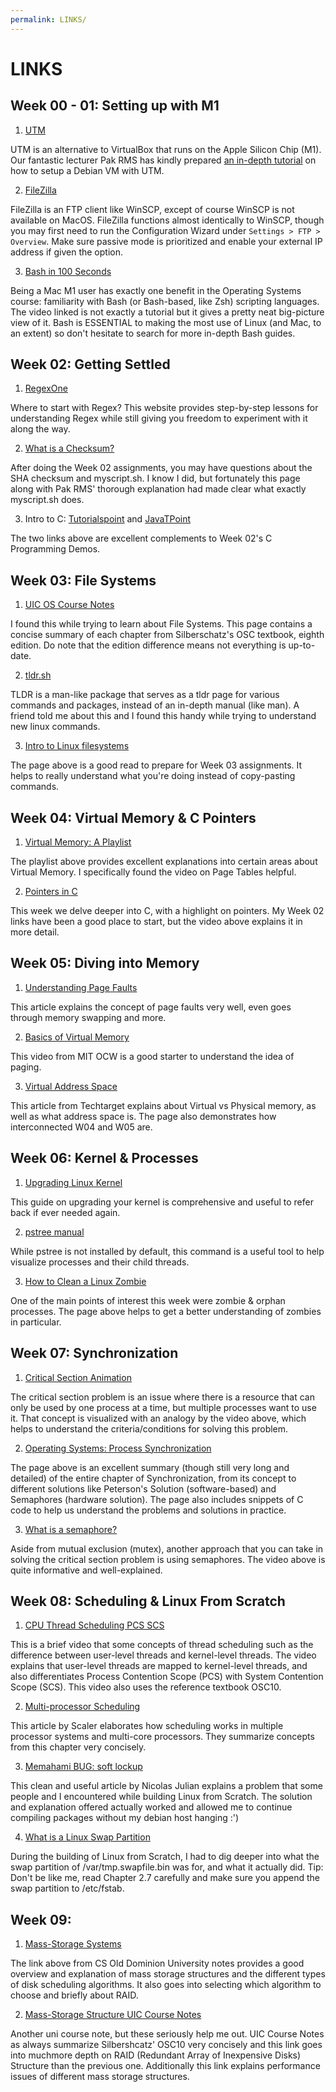 ```yaml
---
permalink: LINKS/
---
```

# LINKS

## Week 00 - 01: Setting up with M1

1. [UTM](https://mac.getutm.app/)<br>

  UTM is an alternative to VirtualBox that runs on the Apple Silicon Chip (M1). Our fantastic lecturer Pak RMS
  has kindly prepared [an in-depth tutorial](https://doit.vlsm.org/009.html) on how to setup a Debian VM with UTM.

2. [FileZilla](https://filezilla-project.org/)<br>

  FileZilla is an FTP client like WinSCP, except of course WinSCP is not available on MacOS. FileZilla functions 
  almost identically to WinSCP, though you may first need to run the Configuration Wizard under `Settings > FTP > Overview`. Make sure passive mode is
  prioritized and enable your external IP address if given the option.

3. [Bash in 100 Seconds](https://youtu.be/I4EWvMFj37g)<br>

  Being a Mac M1 user has exactly one benefit in the Operating Systems course: familiarity with Bash (or Bash-based, like Zsh) scripting languages. The       video linked is not exactly a tutorial but it gives a pretty neat big-picture view of it. Bash is ESSENTIAL to making the most use of Linux (and Mac, to   an extent) so don't hesitate to search for more in-depth Bash guides.
  
## Week 02: Getting Settled

1. [RegexOne](https://regexone.com/)<br>

  Where to start with Regex? This website provides step-by-step lessons for understanding Regex while still giving you freedom to experiment with it along the way.

2. [What is a Checksum?](https://www.howtogeek.com/363735/what-is-a-checksum-and-why-should-you-care/)<br> 
  
  After doing the Week 02 assignments, you may have questions about the SHA checksum and myscript.sh. I know I did, but fortunately this page along with Pak RMS' thorough explanation had made clear what exactly  myscript.sh does.

3. Intro to C:  [Tutorialspoint](https://www.tutorialspoint.com/cprogramming/index.htm) and [JavaTPoint](https://www.javatpoint.com/c-programming-language-tutorial)

  The two links above are excellent complements to Week 02's C Programming Demos.

## Week 03: File Systems

1. [UIC OS Course Notes](https://www.cs.uic.edu/~jbell/CourseNotes/OperatingSystems/)

  I found this while trying to learn about File Systems. This page contains a concise summary of each chapter from Silberschatz's OSC textbook, eighth edition. Do note that the edition difference means not everything is up-to-date.

2. [tldr.sh](https://tldr.sh/)

  TLDR is a man-like package that serves as a tldr page for various commands and packages, instead of an in-depth manual (like man). A friend told me about this and I found this handy while trying to understand new linux commands. 

3. [Intro to Linux filesystems](https://opensource.com/life/16/10/introduction-linux-filesystems)

  The page above is a good read to prepare for Week 03 assignments. It helps to really understand what you're doing instead of copy-pasting commands.

## Week 04: Virtual Memory & C Pointers

1. [Virtual Memory: A Playlist](https://youtube.com/playlist?list=PLiwt1iVUib9s2Uo5BeYmwkDFUh70fJPxX)

  The playlist above provides excellent explanations into certain areas about Virtual Memory. I specifically found the video on Page Tables helpful.

2. [Pointers in C](https://youtu.be/mw1qsMieK5c)

  This week we delve deeper into C, with a highlight on pointers. My Week 02 links have been a good place to start, but the video above explains it in more detail.

## Week 05: Diving into Memory

1. [Understanding Page Faults](https://www.site24x7.com/learn/linux/page-faults-memory-swapping.html)

  This article explains the concept of page faults very well, even goes through memory swapping and more.

2. [Basics of Virtual Memory](https://youtu.be/8yO2FBBfaB0)

  This video from MIT OCW is a good starter to understand the idea of paging.

3. [Virtual Address Space](https://www.techtarget.com/searchstorage/definition/address-space)

  This article from Techtarget explains about Virtual vs Physical memory, as well as what address space is. The page also demonstrates how interconnected W04 and W05 are.

## Week 06: Kernel & Processes

1. [Upgrading Linux Kernel](https://linuxhint.com/upgrade-linux-kernel-version-debian-10/)

  This guide on upgrading your kernel is comprehensive and useful to refer back if ever needed again.

2. [pstree manual](https://man7.org/linux/man-pages/man1/pstree.1.html)

  While pstree is not installed by default, this command is a useful tool to help visualize processes and their child threads.

3. [How to Clean a Linux Zombie](https://www.baeldung.com/linux/clean-zombie-process)

  One of the main points of interest this week were zombie & orphan processes. The page above helps to get a better understanding of zombies in particular.

## Week 07: Synchronization

1. [Critical Section Animation](https://youtu.be/6x_XMDCMyAk)

  The critical section problem is an issue where there is a resource that can only be used by one process at a time, but multiple processes want to use it. That concept is visualized with an analogy by the video above, which helps to understand the criteria/conditions for solving this problem.

2. [Operating Systems: Process Synchronization](https://www.cs.uic.edu/~jbell/CourseNotes/OperatingSystems/5_Synchronization.html)

  The page above is an excellent summary (though still very long and detailed) of the entire chapter of Synchronization, from its concept to different solutions like Peterson's Solution (software-based) and Semaphores (hardware solution). The page also includes snippets of C code to help us understand the problems and solutions in practice.

3. [What is a semaphore?](https://youtu.be/ukM_zzrIeXs)

  Aside from mutual exclusion (mutex), another approach that you can take in solving the critical section problem is using semaphores. The video above is quite informative and well-explained.

## Week 08: Scheduling & Linux From Scratch

1. [CPU Thread Scheduling PCS SCS](https://youtu.be/hnP2f51flGg)

  This is a brief video that some concepts of thread scheduling such as the difference between user-level threads and kernel-level threads. The video explains that user-level threads are mapped to kernel-level threads, and also differentiates Process Contention Scope (PCS) with System Contention Scope (SCS). This video also uses the reference textbook OSC10.

2. [Multi-processor Scheduling](https://www.scaler.com/topics/operating-system/multi-processor-scheduling/)

  This article by Scaler elaborates how scheduling works in multiple processor systems and multi-core processors. They summarize concepts from this chapter very concisely.

3. [Memahami BUG: soft lockup](https://nicolas.my.id/memahami-apa-itu-BUG-soft-lockup-CPU-X-stuck-for-XXs/)

  This clean and useful article by Nicolas Julian explains a problem that some people and I encountered while building Linux from Scratch. The solution and explanation offered actually worked and allowed me to continue compiling packages without my debian host hanging :')

4. [What is a Linux Swap Partition](https://www.makeuseof.com/tag/swap-partition/)

  During the building of Linux from Scratch, I had to dig deeper into what the swap partition of /var/tmp.swapfile.bin was for, and what it actually did. Tip: Don't be like me, read Chapter 2.7 carefully and make sure you append the swap partition to /etc/fstab. 

## Week 09: 

1. [Mass-Storage Systems](https://www.cs.odu.edu/~price/cs471/public_html/spring17/lectures/MassStorage.htm)

  The link above from CS Old Dominion University notes provides a good overview and explanation of mass storage structures and the different types of disk scheduling algorithms. It also goes into selecting which algorithm to choose and briefly about RAID.

2. [Mass-Storage Structure UIC Course Notes](https://www.cs.uic.edu/~jbell/CourseNotes/OperatingSystems/10_MassStorage.html)

  Another uni course note, but these seriously help me out. UIC Course Notes as always summarize Silbershcatz' OSC10 very concisely and this link goes into muchmore depth on RAID (Redundant Array of Inexpensive Disks) Structure than the previous one. Additionally this link explains performance issues of different mass storage structures.
